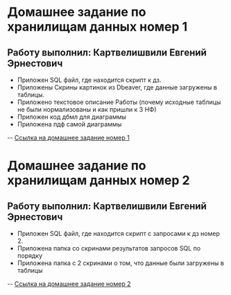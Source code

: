# Домашнее задание по хранилищам данных номер 1
## Работу выполнил: Картвелишвили Евгений Эрнестович

* Приложен SQL файл, где находится скрипт к дз.
* Приложены Скрины картинок из Dbeaver, где данные загружены в таблицы.
* Приложено текстовое описание Работы (почему исходные таблицы не были нормализованы и как пришли к 3 НФ)
* Приложен код дбмл для диаграммы
* Приложена пдф самой диаграммы

-- [Ссылка на домашнее задание номер 1](https://github.com/eugenekartvelishvili/data_storage_sql/tree/main/hw_sql)



# Домашнее задание по хранилищам данных номер 2
## Работу выполнил: Картвелишвили Евгений Эрнестович


* Приложен SQL файл, где находится скрипт с запросами к дз номер 2.
* Приложена папка со скринами результатов запросов SQL по порядку
* Приложена папка с 2 скринами о том, что данные были загружены в таблицы 


-- [Ссылка на домашнее задание номер 2]([https://github.com/eugenekartvelishvili/data_storage_sql/tree/main/hw_sql](https://github.com/eugenekartvelishvili/data_storage_sql/tree/main/hw_sql2)https://github.com/eugenekartvelishvili/data_storage_sql/tree/main/hw_sql2)
